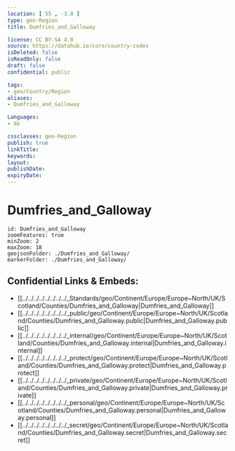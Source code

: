 ```yaml
---
location: [ 55 , -3.8 ] 
type: geo-Region
title: Dumfries_and_Galloway

license: CC BY-SA 4.0
source: https://datahub.io/core/country-codes
isDeleted: false
isReadOnly: false
draft: false
confidential: public

tags:
- geo/Country/Region
aliases:
- Dumfries_and_Galloway

Languages:
- de

cssclasses: geo-Region
publish: true
linkTitle: 
keywords: 
layout: 
publishDate: 
expiryDate: 
---
```


# Dumfries_and_Galloway

```leaflet
id: Dumfries_and_Galloway
zoomFeatures: true 
minZoom: 2 
maxZoom: 18
geojsonFolder: ./Dumfries_and_Galloway/
markerFolder: ./Dumfries_and_Galloway/
```


## Confidential Links & Embeds: 
- [[../../../../../../../../_Standards/geo/Continent/Europe/Europe~North/UK/Scotland/Counties/Dumfries_and_Galloway|Dumfries_and_Galloway]] 
- [[../../../../../../../../_public/geo/Continent/Europe/Europe~North/UK/Scotland/Counties/Dumfries_and_Galloway.public|Dumfries_and_Galloway.public]] 
- [[../../../../../../../../_internal/geo/Continent/Europe/Europe~North/UK/Scotland/Counties/Dumfries_and_Galloway.internal|Dumfries_and_Galloway.internal]] 
- [[../../../../../../../../_protect/geo/Continent/Europe/Europe~North/UK/Scotland/Counties/Dumfries_and_Galloway.protect|Dumfries_and_Galloway.protect]] 
- [[../../../../../../../../_private/geo/Continent/Europe/Europe~North/UK/Scotland/Counties/Dumfries_and_Galloway.private|Dumfries_and_Galloway.private]] 
- [[../../../../../../../../_personal/geo/Continent/Europe/Europe~North/UK/Scotland/Counties/Dumfries_and_Galloway.personal|Dumfries_and_Galloway.personal]] 
- [[../../../../../../../../_secret/geo/Continent/Europe/Europe~North/UK/Scotland/Counties/Dumfries_and_Galloway.secret|Dumfries_and_Galloway.secret]] 

